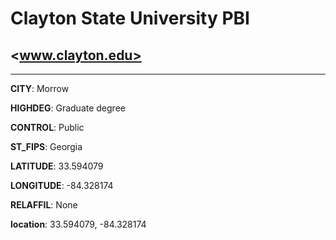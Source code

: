 # Clayton  State University PBI
## <www.clayton.edu>
---
**CITY**: Morrow

**HIGHDEG**: Graduate degree

**CONTROL**: Public

**ST_FIPS**: Georgia

**LATITUDE**: 33.594079

**LONGITUDE**: -84.328174

**RELAFFIL**: None

**location**: 33.594079, -84.328174